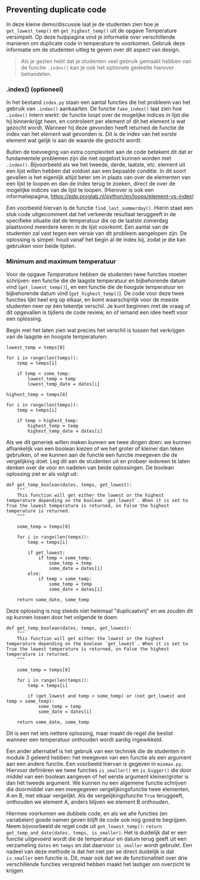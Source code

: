 ## Preventing duplicate code

In deze kleine demo/discussie laat je de studenten zien hoe je `get_lowest_temp()` en `get_highest_temp()` uit de opgave Temperature versimpelt. Op deze hulppagina vind je informatie over verschillende manieren om duplicate code in temperature te voorkomen. Gebruik deze informatie om de studenten uitleg te geven over dit aspect van design.

> Als je gezien hebt dat je studenten veel gebruik gemaakt hebben van de functie `.index()` kan je ook het optionele gedeelte hierover behandelen.

### .index() (optioneel)

In het bestand `index.py` staan een aantal functies die het probleem van het gebruik van `.index()` aankaarten. De functie `fake_index()` laat zien hoe `.index()` intern werkt: de functie loopt over de mogelijke indices in lijst die hij binnenkrijgt heen, en controleert per element of dit het element is wat gezocht wordt. Wanneer hij deze gevonden heeft returned de functie de index van het element wat gevonden is. Dit is de index van het _eerste_ element wat gelijk is aan de waarde die gezocht wordt.

Buiten de toevoeging van extra complexiteit aan de code betekent dit dat er fundamentele problemen zijn die niet opgelost kunnen worden met `.index()`. Bijvoorbeeld als we het tweede, derde, laatste, etc. element uit een lijst willen hebben dat voldoet aan een bepaalde conditie. In dit soort gevallen is het eigenlijk altijd beter om in plaats van over de elementen van een lijst te loopen en dan de index terug te zoeken, direct de over de mogelijke indices van de lijst te loopen. (Hierover is ook een informatiepagina, <https://pdp.proglab.nl/python/en/loops/element-vs-index>)

Een voorbeeld hiervan is de functie `find_last_summerday()`. Hierin staat een stuk code uitgecomment dat het verkeerde resultaat teruggeeft in de specifieke situatie dat de temperatuur die op de laatste zomerdag plaatsvond meerdere keren in de lijst voorkomt. Een aantal van de studenten zal vast tegen een versie van dit probleem aangelopen zijn. De oplossing is simpel: houd vanaf het begin al de index bij, zodat je die kan gebruiken voor beide lijsten.

### Minimum and maximum temperatuur

Voor de opgave _Temperature_ hebben de studenten twee functies moeten schrijven: een functie die de laagste temperatuur en bijbehorende datum vind (`get_lowest_temp()`), en een functie die de hoogste temperatuur en bijbehorende datum vind (`get_highest_temp()`). De code voor deze twee functies lijkt heel erg op elkaar, en komt waarschijnlijk voor de meeste studenten neer op één tekentje verschil. Je kunt beginnen met de vraag of dit opgevallen is tijdens de code review, en of iemand een idee heeft voor een oplossing.

Begin met het laten zien wat precies het verschil is tussen het verkrijgen van de laagste en hoogste temperaturen:

    lowest_temp = temps[0]

    for i in range(len(temps)):
        temp = temps[i]

        if temp < some_temp:
            lowest_temp = temp
            lowest_temp_date = dates[i]

    highest_temp = temps[0]

    for i in range(len(temps)):
        temp = temps[i]

        if temp > highest_temp:
            highest_temp = temp
            highest_temp_date = dates[i]

Als we dit generiek willen maken kunnen we twee dingen doen: we kunnen afhankelijk van een boolean kiezen of we het groter of kleiner dan teken gebruiken, of we kunnen aan de functie een functie meegeven die de vergelijking doet. Leg dit aan de studenten uit en probeer iedereen te laten denken over de voor en nadelen van beide oplossingen. De boolean oplossing ziet er als volgt uit:

    def get_temp_boolean(dates, temps, get_lowest):
        """
        This function will get either the lowest or the highest temperature depending on the boolean `get_lowest`. When it is set to True the lowest temperature is returned, on False the highest temperature is returned.
        """

        some_temp = temps[0]

        for i in range(len(temps)):
            temp = temps[i]

            if get_lowest:
                if temp < some_temp:
                    some_temp = temp
                    some_date = dates[i]
            else:
                if temp > some_temp:
                    some_temp = temp
                    some_date = dates[i]

        return some_date, some_temp


Deze oplossing is nog steeds niet helemaal "duplicaatvrij" en we zouden dit op kunnen lossen door het volgende te doen:

    def get_temp_boolean(dates, temps, get_lowest):
        """
        This function will get either the lowest or the highest temperature depending on the boolean `get_lowest`. When it is set to True the lowest temperature is returned, on False the highest temperature is returned.
        """

        some_temp = temps[0]

        for i in range(len(temps)):
            temp = temps[i]

            if (get_lowest and temp < some_temp) or (not get_lowest and temp > some_temp):
                some_temp = temp
                some_date = dates[i]

        return some_date, some_temp

Dit is een net iets nettere oplossing, maar maakt de regel die beslist wanneer een temperatuur onthouden wordt aardig ingewikkeld.

Een ander alternatief is het gebruik van een techniek die de studenten in module 3 geleerd hebben: het meegeven van een functie als een argument aan een andere functie. Een voorbeeld hiervan is gegeven in `minmax.py`. Hiervoor definiëren we twee functies `is_smaller()` en `is_bigger()` die door middel van een boolean aangeven of het eerste argument kleiner/groter is dan het tweede argument. We kunnen nu een algemene functie schrijven die doormiddel van een meegegeven vergelijkingsfunctie twee elementen, A en B, met elkaar vergelijkt. Als de vergelijkingsfunctie `True` teruggeeft, onthouden we element A, anders blijven we element B onthouden.

Hiermee voorkomen we dubbele code, en als we alle functies (en variabelen) goede namen geven blijft de code ook nog goed te begrijpen. Neem bijvoorbeeld de regel code uit `get_lowest_temp()`: `return get_temp_and_date(dates, temps, is_smaller)`. Het is duidelijk dat er een functie uitgevoerd wordt die de temperatuur en datum terug geeft uit een verzameling `dates` en `temps` en dat daarvoor `is_smaller` wordt gebruikt. Een nadeel van deze methode is dat het niet per se direct duidelijk is dat `is_smaller` een functie is. Dit, maar ook dat we de functionaliteit over drie verschillende functies verspreid hebben maakt het lastiger om overzicht te krijgen.
